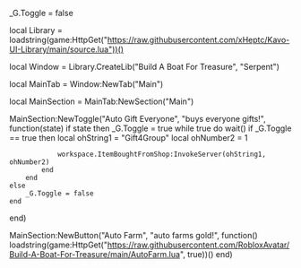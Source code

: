 _G.Toggle = false

local Library = loadstring(game:HttpGet("https://raw.githubusercontent.com/xHeptc/Kavo-UI-Library/main/source.lua"))()

local Window = Library.CreateLib("Build A Boat For Treasure", "Serpent")

local MainTab = Window:NewTab("Main")

local MainSection = MainTab:NewSection("Main")

MainSection:NewToggle("Auto Gift Everyone", "buys everyone gifts!", function(state)
    if state then
        _G.Toggle = true
        while true do wait()
            if _G.Toggle == true then
                local ohString1 = "Gift4Group"
                local ohNumber2 = 1

                workspace.ItemBoughtFromShop:InvokeServer(ohString1, ohNumber2) 
            end
        end
    else
        _G.Toggle = false
    end
end)

MainSection:NewButton("Auto Farm", "auto farms gold!", function()
    loadstring(game:HttpGet("https://raw.githubusercontent.com/RobloxAvatar/Build-A-Boat-For-Treasure/main/AutoFarm.lua", true))()
end)
